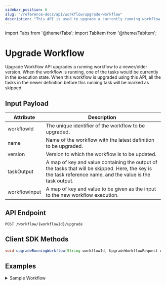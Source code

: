 ```yaml
---
sidebar_position: 6
slug: "/reference-docs/api/workflow/upgrade-workflow"
description: "This API is used to upgrade a currently running workflow to a different version."
---
```


import Tabs from '@theme/Tabs';
import TabItem from '@theme/TabItem';

# Upgrade Workflow

Upgrade Workflow API upgrades a running workflow to a newer/older version. When the workflow is running, one of the tasks would be currently in the execution state. When this workflow is upgraded using this API, all the tasks in the newer definition before this running task will be marked as skipped. 

## Input Payload

| Attribute     | Description                                                                                                                  | 
|---------------|------------------------------------------------------------------------------------------------------------------------------| 
| workflowId    | The unique identifier of the workflow to be upgraded.                                                                    | 
| name          | Name of the workflow with the latest definition to be upgraded. |                                                                   |
| version       | Version to which the workflow is to be updated. |                                                                 |
| taskOutput    | A map of key and value containing the output of the tasks that will be skipped. Here, the key is the task reference name, and the value is the task output. |
| workflowInput | A map of key and value to be given as the input to the new workflow execution.                                                  |

## API Endpoint
```
POST /workflow/{workflowId}/upgrade
```
## Client SDK Methods

<Tabs>
<TabItem value="Java" label="Java">

```java
void upgradeRunningWorkflow(String workflowId, UpgradeWorkflowRequest upgradeWorkflowRequest)
```

</TabItem>
</Tabs>

## Examples

<details><summary>Sample Workflow</summary>
<p>

Consider a workflow definition with version 1 as follows:
<p align="center"><img src="/content/img/upgrade-workflow-old-definition.png" alt="Upgrade workflow old definition" width="33%" height="20%"></img></p>

Now let's run the workflow. Currently **simple_task2** is completed, but **simple_task4** is in a running state:
<p align="center"><img src="/content/img/upgrade-workflow-old-running.png" alt="Upgrade workflow old instance running" width="33%" height="20%"></img></p>

Now, we want to update the workflow to the newer definition with 2 more tasks as follows:
<p align="center"><img src="/content/img/upgrade-workflow-new-definition.png" alt="Upgrade workflow new definition" width="33%" height="20%"></img></p>

Let's call the upgrade API with the following **UpgradeWorkflowRequest**:
```java
UpgradeWorkflowRequest upgradeWorkflowRequest = new UpgradeWorkflowRequest();
Map<String, Object> output = Map.of("updatedBy" , "upgrade");
upgradeWorkflowRequest.setTaskOutput(Map.of("simple_task3", output,"simple_task1",output));
upgradeWorkflowRequest.setWorkflowInput(Map.of("name", "orkes"));

upgradeWorkflowRequest.setVersion(2);
upgradeWorkflowRequest.setName(workflowName);
```

Now, the workflow gets upgraded to the latest version as shown below:

<p align="center"><img src="/content/img/upgrade-workflow-new-running.png" alt="Upgrade workflow new instance running" width="33%" height="20%"></img></p>

All the tasks added above the running **simple_task4** gets skipped here. The tasks **simple_task1** and **simple_task3** will have output as per the taskOutput map above. The workflow input will also get changed as per the workflowInput map.

</p>
</details>

